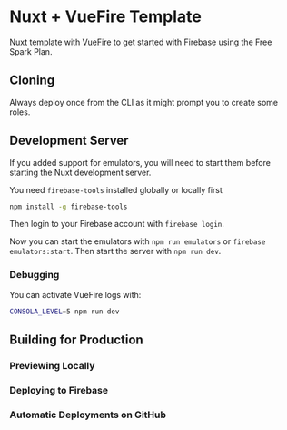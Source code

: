 # Nuxt + VueFire Template

[Nuxt](https://nuxtjs.org/) template with [VueFire](https://vuefire.vuejs.org/) to get started with Firebase using the Free Spark Plan.

## Cloning

Always deploy once from the CLI as it might prompt you to create some roles.

## Development Server

If you added support for emulators, you will need to start them before starting the Nuxt development server.

You need `firebase-tools` installed globally or locally first

```bash
npm install -g firebase-tools
```

Then login to your Firebase account with `firebase login`.

Now you can start the emulators with `npm run emulators` or `firebase emulators:start`. Then start the server with `npm run dev`.

### Debugging

You can activate VueFire logs with:

```bash
CONSOLA_LEVEL=5 npm run dev
```

## Building for Production

### Previewing Locally

### Deploying to Firebase

### Automatic Deployments on GitHub
